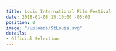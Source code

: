 ```yaml
---
title: Louis International Film Festival
date: 2018-01-08 15:10:00 -05:00
position: 0
image: "/uploads/StLouis.svg"
details:
- Official Selection
---
```


